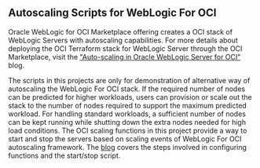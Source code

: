 ## Autoscaling Scripts for WebLogic For OCI


Oracle WebLogic for OCI Marketplace offering creates a OCI stack of WebLogic Servers with autoscaling capabilities.
For more details about deploying the OCI Terraform stack for WebLogic Server through the OCI Marketplace, visit the ["Auto-scaling in Oracle WebLogic Server for OCI"](https://blogs.oracle.com/weblogicserver/post/auto-scaling-in-oracle-weblogic-server-for-oci) blog.

The scripts in this projects are only for demonstration of alternative way of autoscaling the WebLogic For OCI stack. If the required number of nodes can be predicted for higher workloads, users can  provision or scale out the stack to the number of nodes required to support the maximum predicted workload. For handling standard workloads, a sufficient number of nodes can be kept running while shutting down the extra nodes needed for high load conditions. 
The OCI scaling functions in this project provide a way to start and stop the servers based on scaling events of WebLogic For OCI autoscaling framework.
The [blog](http://www.addlink.com) covers the steps involved in configuring functions and the start/stop script.